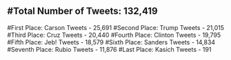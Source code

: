 #Total Number of Tweets: 132,419 
---
#First Place: Carson Tweets - 25,691
#Second Place: Trump Tweets - 21,015
#Third Place: Cruz Tweets - 20,440
#Fourth Place: Clinton Tweets - 19,795
#Fifth Place: Jeb! Tweets - 18,579
#Sixth Place: Sanders Tweets - 14,834
#Seventh Place: Rubio Tweets - 11,876
#Last Place: Kasich Tweets - 191

